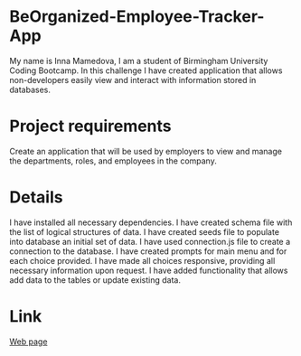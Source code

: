 # BeOrganized-Employee-Tracker-App
My name is Inna Mamedova, I am a student of Birmingham University Coding Bootcamp.
In this challenge I have created application that allows non-developers easily view and interact with information stored in databases.



# Project requirements
Create an application that will be used by employers to view and manage the departments, roles, and employees in the company.



# Details
I have installed all necessary dependencies.
I have created schema file with the list of logical structures of data.
I have created seeds file to populate into database an initial set of data.
I have used connection.js file to create a connection to the database.
I have created prompts for main menu and for each choice provided.
I have made all choices responsive, providing all necessary information upon request.
I have added functionality that allows add data to the tables or update existing data.



# Link
[Web page](https://drive.google.com/file/d/19C8aLAlI21Iue_0pxw0CddVhEwFVYxEG/view)
